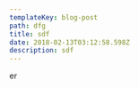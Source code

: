 ```yaml
---
templateKey: blog-post
path: dfg
title: sdf
date: 2018-02-13T03:12:58.598Z
description: sdf
---
```

er
